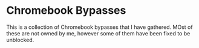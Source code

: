 # Chromebook Bypasses

This is a collection of Chromebook bypasses that I have gathered. MOst of these are not owned by me, however some of them have been fixed to be unblocked. 
